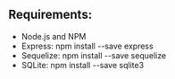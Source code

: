 ## Requirements:

- Node.js and NPM
- Express: npm install --save express
- Sequelize: npm install --save sequelize
- SQLite: npm install --save sqlite3